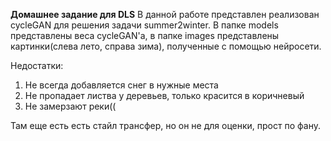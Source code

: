 **Домашнее задание для DLS**
В данной работе представлен реализован cycleGAN для решения задачи summer2winter. 
В папке models представлены веса cycleGAN'a, в папке images представлены картинки(слева лето, справа зима), полученные с помощью нейросети. 

Недостатки:
  1) Не всегда добавляется снег в нужные места
  2) Не пропадает листва у деревьев, только красится в коричневый
  3) Не замерзают реки((
  
  
Там еще есть есть стайл трансфер, но он не для оценки, прост по фану.
